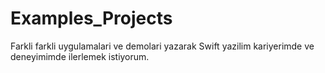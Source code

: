 # Examples_Projects

Farkli farkli uygulamalari ve demolari yazarak Swift yazilim kariyerimde ve deneyimimde ilerlemek istiyorum.
